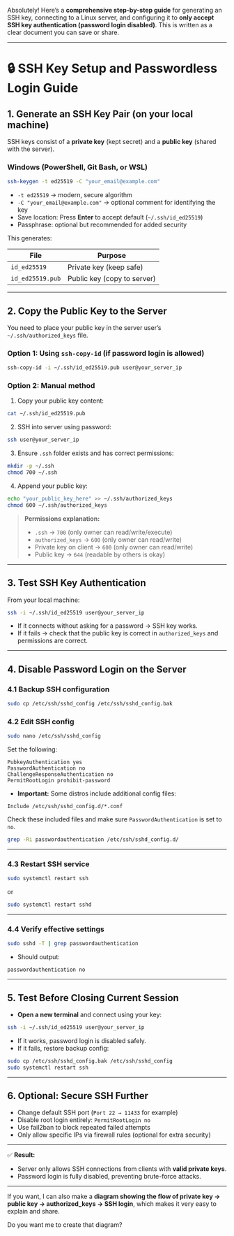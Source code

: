 Absolutely! Here’s a **comprehensive step-by-step guide** for generating an SSH key, connecting to a Linux server, and configuring it to **only accept SSH key authentication (password login disabled)**. This is written as a clear document you can save or share.

---

# 🔒 SSH Key Setup and Passwordless Login Guide

## 1. Generate an SSH Key Pair (on your local machine)

SSH keys consist of a **private key** (kept secret) and a **public key** (shared with the server).

### Windows (PowerShell, Git Bash, or WSL)

```bash
ssh-keygen -t ed25519 -C "your_email@example.com"
```

* `-t ed25519` → modern, secure algorithm
* `-C "your_email@example.com"` → optional comment for identifying the key
* Save location: Press **Enter** to accept default (`~/.ssh/id_ed25519`)
* Passphrase: optional but recommended for added security

This generates:

| File             | Purpose                     |
| ---------------- | --------------------------- |
| `id_ed25519`     | Private key (keep safe)     |
| `id_ed25519.pub` | Public key (copy to server) |

---

## 2. Copy the Public Key to the Server

You need to place your public key in the server user’s `~/.ssh/authorized_keys` file.

### Option 1: Using `ssh-copy-id` (if password login is allowed)

```bash
ssh-copy-id -i ~/.ssh/id_ed25519.pub user@your_server_ip
```

### Option 2: Manual method

1. Copy your public key content:

```bash
cat ~/.ssh/id_ed25519.pub
```

2. SSH into server using password:

```bash
ssh user@your_server_ip
```

3. Ensure `.ssh` folder exists and has correct permissions:

```bash
mkdir -p ~/.ssh
chmod 700 ~/.ssh
```

4. Append your public key:

```bash
echo "your_public_key_here" >> ~/.ssh/authorized_keys
chmod 600 ~/.ssh/authorized_keys
```

> **Permissions explanation:**
>
> * `.ssh` → `700` (only owner can read/write/execute)
> * `authorized_keys` → `600` (only owner can read/write)
> * Private key on client → `600` (only owner can read/write)
> * Public key → `644` (readable by others is okay)

---

## 3. Test SSH Key Authentication

From your local machine:

```bash
ssh -i ~/.ssh/id_ed25519 user@your_server_ip
```

* If it connects without asking for a password → SSH key works.
* If it fails → check that the public key is correct in `authorized_keys` and permissions are correct.

---

## 4. Disable Password Login on the Server

### 4.1 Backup SSH configuration

```bash
sudo cp /etc/ssh/sshd_config /etc/ssh/sshd_config.bak
```

### 4.2 Edit SSH config

```bash
sudo nano /etc/ssh/sshd_config
```

Set the following:

```text
PubkeyAuthentication yes
PasswordAuthentication no
ChallengeResponseAuthentication no
PermitRootLogin prohibit-password
```

* **Important:** Some distros include additional config files:

```text
Include /etc/ssh/sshd_config.d/*.conf
```

Check these included files and make sure `PasswordAuthentication` is set to `no`.

```bash
grep -Ri passwordauthentication /etc/ssh/sshd_config.d/
```

---

### 4.3 Restart SSH service

```bash
sudo systemctl restart ssh
```

or

```bash
sudo systemctl restart sshd
```

---

### 4.4 Verify effective settings

```bash
sudo sshd -T | grep passwordauthentication
```

* Should output:

```
passwordauthentication no
```

---

## 5. Test Before Closing Current Session

* **Open a new terminal** and connect using your key:

```bash
ssh -i ~/.ssh/id_ed25519 user@your_server_ip
```

* If it works, password login is disabled safely.
* If it fails, restore backup config:

```bash
sudo cp /etc/ssh/sshd_config.bak /etc/ssh/sshd_config
sudo systemctl restart ssh
```

---

## 6. Optional: Secure SSH Further

* Change default SSH port (`Port 22 → 11433` for example)
* Disable root login entirely: `PermitRootLogin no`
* Use fail2ban to block repeated failed attempts
* Only allow specific IPs via firewall rules (optional for extra security)

---

✅ **Result:**

* Server only allows SSH connections from clients with **valid private keys**.
* Password login is fully disabled, preventing brute-force attacks.

---

If you want, I can also make a **diagram showing the flow of private key → public key → authorized_keys → SSH login**, which makes it very easy to explain and share.

Do you want me to create that diagram?
